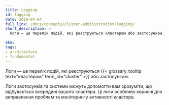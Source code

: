 ```yaml
---
title: Logging
id: logging
date: 2019-04-04
full_link: /docs/concepts/cluster-administration/logging/
short_description: >
  Логи — це перелік подій, які реєструються кластером або застосунком.

aka: 
tags:
- architecture
- fundamental
---
```


Логи — це перелік подій, які реєструються {{< glossary_tooltip text="кластером" term_id="cluster" >}} або застосунком.

<!--more-->

Логи застосунків та системи можуть допомогти вам зрозуміти, що відбувається всередині вашого кластера. Ці логи особливо корисні для виправлення проблем та моніторингу активності кластера.
